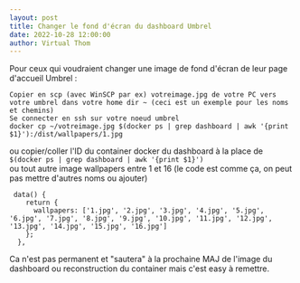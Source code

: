 ```yaml
---
layout: post
title: Changer le fond d'écran du dashboard Umbrel
date: 2022-10-28 12:00:00
author: Virtual Thom
---
```

Pour ceux qui voudraient changer une image de fond d'écran de leur page d'accueil Umbrel :  
```
Copier en scp (avec WinSCP par ex) votreimage.jpg de votre PC vers votre umbrel dans votre home dir ~ (ceci est un exemple pour les noms et chemins)
Se connecter en ssh sur votre noeud umbrel
docker cp ~/votreimage.jpg $(docker ps | grep dashboard | awk '{print $1}'):/dist/wallpapers/1.jpg
```
  
ou copier/coller l'ID du container docker du dashboard à la place de `$(docker ps | grep dashboard | awk '{print $1}')`  
ou tout autre image wallpapers entre 1 et 16 (le code est comme ça, on peut pas mettre d'autres noms ou ajouter)  
```
 data() {
    return {
      wallpapers: ['1.jpg', '2.jpg', '3.jpg', '4.jpg', '5.jpg', '6.jpg', '7.jpg', '8.jpg', '9.jpg', '10.jpg', '11.jpg', '12.jpg', '13.jpg', '14.jpg', '15.jpg', '16.jpg']
    };
  },
```
  
Ca n'est pas permanent et "sautera" à la prochaine MAJ de l'image du dashboard ou reconstruction du container mais c'est easy à remettre.
